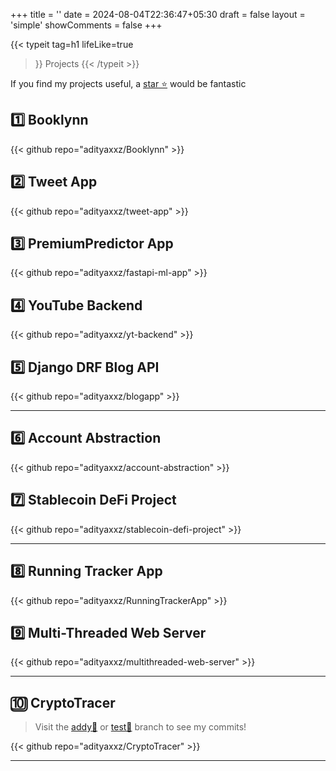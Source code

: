 +++
title = ''
date = 2024-08-04T22:36:47+05:30
draft = false
layout = 'simple'
showComments = false
+++

{{< typeit
  tag=h1
  lifeLike=true
  >}}
Projects
{{< /typeit >}}


If you find my projects useful, a [star ⭐](https://github.com/adityaxxz?tab=repositories) would be fantastic



<h2>1️⃣ Booklynn</h2>

{{< github repo="adityaxxz/Booklynn" >}}

<h2>2️⃣ Tweet App</h2>

{{< github repo="adityaxxz/tweet-app" >}}

<h2>3️⃣ PremiumPredictor App</h2>

{{< github repo="adityaxxz/fastapi-ml-app" >}}

<h2>4️⃣ YouTube Backend</h2>

{{< github repo="adityaxxz/yt-backend" >}}

<h2>5️⃣ Django DRF Blog API</h2>

{{< github repo="adityaxxz/blogapp" >}}

---

<h2>6️⃣ Account Abstraction</h2>

{{< github repo="adityaxxz/account-abstraction" >}}



<h2>7️⃣ Stablecoin DeFi Project</h2>

{{< github repo="adityaxxz/stablecoin-defi-project" >}}

---

<h2>8️⃣ Running Tracker App</h2>

{{< github repo="adityaxxz/RunningTrackerApp" >}}


<h2>9️⃣ Multi-Threaded Web Server</h2>
{{< github repo="adityaxxz/multithreaded-web-server" >}}

---

<h2>🔟 CryptoTracer</h2>

 > Visit the [addy🔗](https://github.com/abhinavjain1110/CryptoTracer/tree/addy) or [test🔗](https://github.com/abhinavjain1110/CryptoTracer/tree/ebd7e7e9a46d4417241805f478d08a34f7c25331) branch to see my commits! 

 {{< github repo="adityaxxz/CryptoTracer" >}}
 <!-- <h4> Description: Implemented a software solution to identify the end receiver of a cryptocurrency transaction. -->

---
